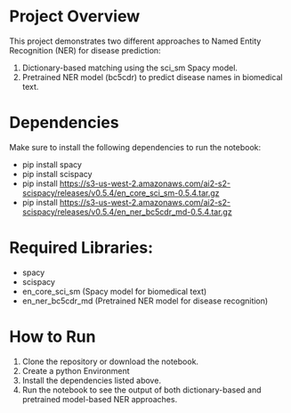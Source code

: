 # Project Overview

This project demonstrates two different approaches to Named Entity Recognition (NER) for disease prediction:

1. Dictionary-based matching using the sci_sm Spacy model.
2. Pretrained NER model (bc5cdr) to predict disease names in biomedical text.


# Dependencies
Make sure to install the following dependencies to run the notebook:

- pip install spacy
- pip install scispacy
- pip install https://s3-us-west-2.amazonaws.com/ai2-s2-scispacy/releases/v0.5.4/en_core_sci_sm-0.5.4.tar.gz
- pip install https://s3-us-west-2.amazonaws.com/ai2-s2-scispacy/releases/v0.5.4/en_ner_bc5cdr_md-0.5.4.tar.gz


# Required Libraries:
- spacy
- scispacy
- en_core_sci_sm (Spacy model for biomedical text)
- en_ner_bc5cdr_md (Pretrained NER model for disease recognition)


# How to Run
1. Clone the repository or download the notebook.
2. Create a python Environment
3. Install the dependencies listed above.
4. Run the notebook to see the output of both dictionary-based and pretrained model-based NER approaches.
